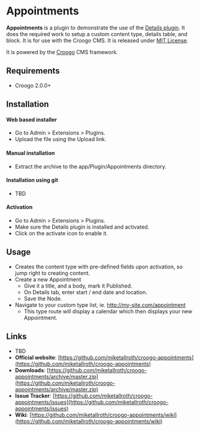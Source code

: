 # Appointments

**Appointments** is a plugin to demonstrate the use of the [Details plugin](http://github.com/miketallroth/croogo-details). It does the required work to setup a custom content type, details table, and block. It is for use with the Croogo CMS. It is released under [MIT License](LICENSE.txt).

It is powered by the [Croogo](http://croogo.org) CMS framework.

## Requirements
  * Croogo 2.0.0+

## Installation

#### Web based installer

  * Go to Admin > Extensions > Plugins.
  * Upload the file using the Upload link.

#### Manual installation

  * Extract the archive to the app/Plugin/Appointments directory.

#### Installation using git

  * TBD

#### Activation

  * Go to Admin > Extensions > Plugins.
  * Make sure the Details plugin is installed and activated.
  * Click on the activate icon to enable it.

## Usage

  * Creates the content type with pre-defined fields upon activation, so jump right to creating content.
  * Create a new Appointment
    * Give it a title, and a body, mark it Published.
    * On Details tab, enter start / end date and location.
    * Save the Node.
  * Navigate to your custom type list, ie. http://my-site.com/appointment
    * This type route will display a calendar which then displays your new Appointment.

## Links

  * TBD
  * **Official website**: [https://github.com/miketallroth/croogo-appointments](https://github.com/miketallroth/croogo-appointments)
  * **Downloads**: [https://github.com/miketallroth/croogo-appointments/archive/master.zip](https://github.com/miketallroth/croogo-appointments/archive/master.zip)
  * **Issue Tracker**: [https://github.com/miketallroth/croogo-appointments/issues](https://github.com/miketallroth/croogo-appointments/issues)
  * **Wiki**: [https://github.com/miketallroth/croogo-appointments/wiki](https://github.com/miketallroth/croogo-appointments/wiki)
